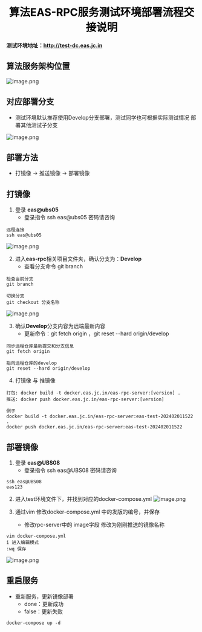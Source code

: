 
<h1 align = "center" style="color: #000000">算法EAS-RPC服务测试环境部署流程交接说明</h1>

**测试环境地址：http://test-dc.eas.jc.in**

## 算法服务架构位置   

![image.png](https://cdn.nlark.com/yuque/0/2024/png/22783797/1706838761556-02f8ee2c-8c43-4b02-81f3-bc04c689281d.png?x-oss-process=image%2Fwatermark%2Ctype_d3F5LW1pY3JvaGVp%2Csize_26%2Ctext_c3BlY2hvLXd4Yw%3D%3D%2Ccolor_FFFFFF%2Cshadow_50%2Ct_80%2Cg_se%2Cx_10%2Cy_10)

  

## 对应部署分支

- 测试环境默认推荐使用Develop分支部署，测试同学也可根据实际测试情况 部署其他测试子分支  

![image.png](https://cdn.nlark.com/yuque/0/2024/png/22783797/1706838890189-65ea357e-018c-4d78-8e91-d34218d6a1d9.png?x-oss-process=image%2Fwatermark%2Ctype_d3F5LW1pY3JvaGVp%2Csize_24%2Ctext_c3BlY2hvLXd4Yw%3D%3D%2Ccolor_FFFFFF%2Cshadow_50%2Ct_80%2Cg_se%2Cx_10%2Cy_10)


## 部署方法  

- 打镜像 -> 推送镜像 -> 部署镜像  
  
## 打镜像  

1. 登录 **eas@ubs05**  
	- 登录指令 ssh eas@ubs05 密码请咨询  
```
远程连接
ssh eas@ubs05
```
![image.png](https://cdn.nlark.com/yuque/0/2024/png/22783797/1706839307608-aada1d0f-4f06-4e15-8d31-9548d54c3000.png?x-oss-process=image%2Fwatermark%2Ctype_d3F5LW1pY3JvaGVp%2Csize_12%2Ctext_c3BlY2hvLXd4Yw%3D%3D%2Ccolor_FFFFFF%2Cshadow_50%2Ct_80%2Cg_se%2Cx_10%2Cy_10)

2. 进入**eas-rpc**相关项目文件夹，确认分支为：**Develop** 
	- 查看分支命令 git branch
```
检查当前分支
git branch

切换分支
git checkout 分支名称
```
![image.png](https://cdn.nlark.com/yuque/0/2024/png/22783797/1706839478618-ff1a6e2b-0c23-436e-bfaa-7be8d23ea410.png?x-oss-process=image%2Fwatermark%2Ctype_d3F5LW1pY3JvaGVp%2Csize_16%2Ctext_c3BlY2hvLXd4Yw%3D%3D%2Ccolor_FFFFFF%2Cshadow_50%2Ct_80%2Cg_se%2Cx_10%2Cy_10)

3. 确认**Develop**分支内容为远端最新内容  
	- 更新命令：git fetch origin ，git reset --hard origin/develop
```
同步远程仓库最新提交和分支信息
git fetch origin

指向远程仓库的develop
git reset --hard origin/develop
```

4. 打镜像 与 推镜像  
```
打包: docker build -t docker.eas.jc.in/eas-rpc-server:[version] .
推送: docker push docker.eas.jc.in/eas-rpc-server:[version]
	
例子
docker build -t docker.eas.jc.in/eas-rpc-server:eas-test-202402011522 .
docker push docker.eas.jc.in/eas-rpc-server:eas-test-202402011522
```


## 部署镜像  
1. 登录 **eas@UBS08**  
	- 登录指令 ssh eas@UBS08 密码请咨询  
```
ssh eas@UBS08
eas123
```

2. 进入test环境文件下，并找到对应的docker-compose.yml
![image.png](https://cdn.nlark.com/yuque/0/2024/png/22783797/1706843448063-9b4243eb-a9df-4673-8db2-7852bfb82655.png?x-oss-process=image%2Fwatermark%2Ctype_d3F5LW1pY3JvaGVp%2Csize_12%2Ctext_c3BlY2hvLXd4Yw%3D%3D%2Ccolor_FFFFFF%2Cshadow_50%2Ct_80%2Cg_se%2Cx_10%2Cy_10)

3. 通过vim 修改docker-compose.yml 中的发版的编号，并保存  
	- 修改rpc-server中的 image字段 修改为刚刚推送的镜像名称  

```
vim docker-compose.yml
i 进入编辑模式
:wq 保存
```

![image.png](https://cdn.nlark.com/yuque/0/2024/png/22783797/1706843602203-1c20b9f3-1602-4d4b-a1e6-83b62bb57ed3.png?x-oss-process=image%2Fwatermark%2Ctype_d3F5LW1pY3JvaGVp%2Csize_16%2Ctext_c3BlY2hvLXd4Yw%3D%3D%2Ccolor_FFFFFF%2Cshadow_50%2Ct_80%2Cg_se%2Cx_10%2Cy_10)

## 重启服务
- 重新服务，更新镜像部署
	- done：更新成功
	- false：更新失败
```
docker-compose up -d
```

